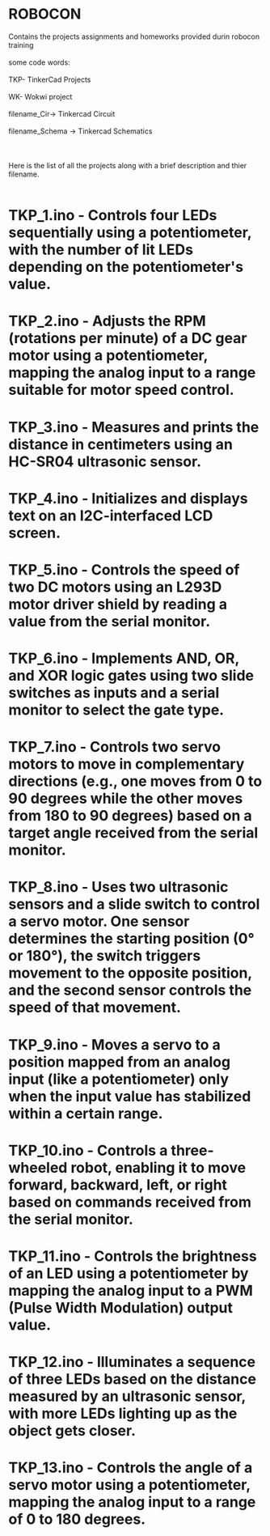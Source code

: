 # ROBOCON
Contains the projects assignments and homeworks provided durin robocon training<br></br>
some code words:<br></br>
TKP- TinkerCad Projects<br></br>
WK- Wokwi project<br></br>
filename_Cir-> Tinkercad Circuit<br></br>
filename_Schema -> Tinkercad Schematics<br></br>
<br></br>
Here is the list of all the projects along with a brief description and thier filename.
<br></br>
# TKP_1.ino - Controls four LEDs sequentially using a potentiometer, with the number of lit LEDs depending on the potentiometer's value.

# TKP_2.ino - Adjusts the RPM (rotations per minute) of a DC gear motor using a potentiometer, mapping the analog input to a range suitable for motor speed control.

# TKP_3.ino - Measures and prints the distance in centimeters using an HC-SR04 ultrasonic sensor.

# TKP_4.ino - Initializes and displays text on an I2C-interfaced LCD screen.

# TKP_5.ino - Controls the speed of two DC motors using an L293D motor driver shield by reading a value from the serial monitor.

# TKP_6.ino - Implements AND, OR, and XOR logic gates using two slide switches as inputs and a serial monitor to select the gate type.

# TKP_7.ino - Controls two servo motors to move in complementary directions (e.g., one moves from 0 to 90 degrees while the other moves from 180 to 90 degrees) based on a target angle received from the serial monitor.

# TKP_8.ino - Uses two ultrasonic sensors and a slide switch to control a servo motor. One sensor determines the starting position (0° or 180°), the switch triggers movement to the opposite position, and the second sensor controls the speed of that movement.

# TKP_9.ino - Moves a servo to a position mapped from an analog input (like a potentiometer) only when the input value has stabilized within a certain range.

# TKP_10.ino - Controls a three-wheeled robot, enabling it to move forward, backward, left, or right based on commands received from the serial monitor.

# TKP_11.ino - Controls the brightness of an LED using a potentiometer by mapping the analog input to a PWM (Pulse Width Modulation) output value.

# TKP_12.ino - Illuminates a sequence of three LEDs based on the distance measured by an ultrasonic sensor, with more LEDs lighting up as the object gets closer.

# TKP_13.ino - Controls the angle of a servo motor using a potentiometer, mapping the analog input to a range of 0 to 180 degrees.


